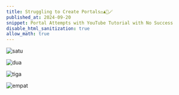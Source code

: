 ```yaml
---
title: Struggling to Create Portals⚖️♟️🔮🪄
published_at: 2024-09-20
snippet: Portal Attempts with YouTube Tutorial with No Success
disable_html_sanitization: true
allow_math: true
---
```


![satu](portalsatu.jpeg)

![dua](portaldua.jpeg)

![tiga](portaltiga.jpeg)

![empat](portalempat.jpeg)